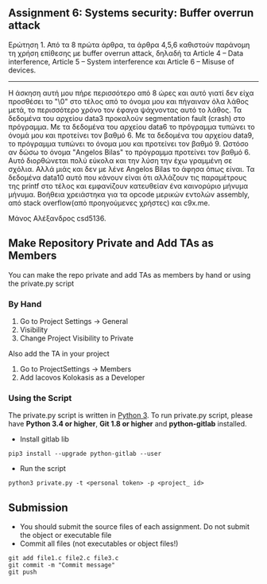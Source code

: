## Assignment 6: Systems security: Buffer overrun attack



Ερώτηση 1.
    Από τα 8 πρώτα άρθρα, τα άρθρα 4,5,6 καθιστούν παράνομη
    τη χρήση επίθεσης με buffer overrun attack, δηλαδή τα
    Article 4 – Data interference, Article 5 – System interference
    και Article 6 – Misuse of devices.

------------------------------------------------------------------

Η άσκηση αυτή μου πήρε περισσότερο από 8 ώρες και αυτό γιατί δεν 
είχα προσθέσει το "\0" στο τέλος από το όνομα μου και πήγαιναν όλα 
λάθος μετά, το περισσότερο χρόνο τον έφαγα ψάχνοντας αυτό το λάθος.
Τα δεδομένα του αρχείου data3 προκαλούν segmentation fault (crash) στο
πρόγραμμα. Με τα δεδομένα του αρχείου data6 το πρόγραμμα τυπώνει το όνομά
μου και προτείνει τον βαθμό 6. Με τα δεδομένα του αρχείου data9, το 
πρόγραμμα τυπώνει το όνομα μου και προτείνει τον βαθμό 9. Ωστόσο 
αν δώσω το όνομα "Angelos Bilas" το πρόγραμμα προτείνει τον βαθμό 
6. Αυτό διορθώνεται πολύ εύκολα και την λύση την έχω γραμμένη σε σχόλια.
Αλλά μιάς και δεν με λένε Angelos Bilas το άφησα όπως είναι.
Τα δεδομένα data10 αυτό που κάνουν είναι ότι αλλάζουν τις παραμέτρους
της printf στο τέλος και εμφανίζουν κατευθείαν ένα καινορύριο μήνυμα μήνυμα.
Βοήθεια χρειάστηκα για τα opcode μερικών εντολών assembly, από 
stack overflow(από προηγούμενες χρήστες) και c9x.me.

Μάνος Αλέξανδρος
csd5136.


## Make Repository Private and Add TAs as Members
You can make the repo private and add TAs as members by hand or using
the private.py script

### By Hand
1. Go to Project Settings -> General
2. Visibility
3. Change Project Visibility to Private

Also add the TA in your project
1. Go to ProjectSettings -> Members
2. Add Iacovos Kolokasis as a Developer

### Using the Script

The private.py script is written in [Python 3](https://www.python.org/). 
To run private.py script, please have 
**Python 3.4 or higher**, **Git 1.8 or higher** and **python-gitlab** installed.

* Install gitlab lib
```
pip3 install --upgrade python-gitlab --user
```

* Run the script
```
python3 private.py -t <personal token> -p <project_ id>
```
## Submission
* You should submit the source files of each assignment. Do not submit the object or executable file
* Commit all files (not executables or object files!)

```
git add file1.c file2.c file3.c
git commit -m "Commit message"
git push
```
